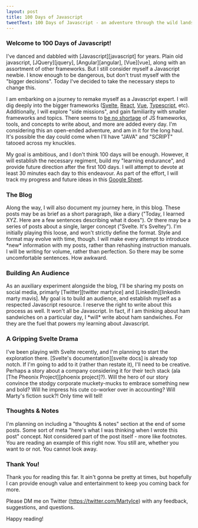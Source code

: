 ```yaml
---
layout: post
title: 100 Days of Javascript
tweetText: 100 Days of Javascript - an adventure through the wild lands of Javascript
---
```


<h3>Welcome to 100 Days of Javascript!</h3>
I've danced and dabbled with [Javascript][javascript] for years.  Plain old javascript, [JQuery][jquery], [Angular][angular], [Vue][vue], along with an assortment of other frameworks.  But I still consider myself a Javascript newbie.  I know enough to be dangerous, but don't trust myself with the "bigger decisions".  Today I've decided to take the necessary steps to change this.  

I am embarking on a journey to remake myself as a Javascript expert.  I will dig deeply into the bigger frameworks ([Svelte][svelte], [React][react], [Vue][vue], [Typescript][typescript], etc).  Additionally, I will explore "side missions", and gain familiarity with smaller frameworks and topics.  There seems to [be no shortage][npm] of JS frameworks, tools, and concepts to write about, and more are added every day.  I'm considering this an open-ended adventure, and am in it for the long haul.  It's possible the day could come when I'll have "JAVA" and "SCRIPT" tatooed across my knuckles.

My goal is ambitious, and I don't think 100 days will be enough.  However, it will establish the necessary regiment, build my "learning endurance", and provide future direction after the first 100 days.  I will attempt to devote at least 30 minutes each day to this endeavour.  As part of the effort, I will track my progress and future ideas in this [Google Sheet][google sheet].

<h3>The Blog</h3>
Along the way, I will also document my journey here, in this blog.  These posts may be as brief as a short paragraph, like a diary ("Today, I learned XYZ.  Here are a few sentences describing what it does").  Or there may be a series of posts about a single, larger concept ("Svelte.  It's Sveltey").  I'm initially playing this loose, and won't strictly define the format.  Style and format may evolve with time, though.  I will make every attempt to introduce *new* information with my posts, rather than rehashing instruction manuals.  I will be writing for volume, rather than perfection.  So there may be some uncomfortable sentences.  How awkward.

<h3>Building An Audience</h3>
As an auxiliary experiment alongside the blog, I'll be sharing my posts on social media, primarly [Twitter][twitter martyice] and [LinkedIn][linkedin marty mavis].  My goal is to build an audience, and establish myself as a respected Javascript resource.  I reserve the right to write about this process as well.  It won't all be Javascript.  In fact, if I am thinking about ham sandwiches on a particular day, I *will* write about ham sandwiches.  For they are the fuel that powers my learning about Javascript.

<h3>A Gripping Svelte Drama</h3>
I've been playing with Svelte recently, and I'm planning to start the exploration there.  [Svelte's documentation][svelte docs] is already top notch.  If I'm going to add to it (rather than restate it), I'll need to be creative.  Perhaps a story about a company considering it for their tech stack (ala [The Pheonix Project][phoenix project]?).  Will the hero of our story convince the stodgy corporate muckety-mucks to embrace something new and bold?  Will he impress his cute co-worker over in accounting?  Will Marty's fiction suck?!  Only time will tell!

<h3>Thoughts & Notes</h3>
I'm planning on including a "thoughts & notes" section at the end of some posts.  Some sort of meta "here's what I was thinking when I wrote this post" concept.  Not considered part of the post itself - more like footnotes.  You are reading an example of this right now.  You still are, whether you want to or not.  You cannot look away.

<h3>Thank You!</h3>
Thank you for reading this far.  It ain't gonna be pretty at times, but hopefully I can provide enough value and entertainment to keep you coming back for more.

Please DM me on Twitter (https://twitter.com/MartyIce) with any feedback, suggestions, and questions. 

Happy reading!

[javascript]: https://developer.mozilla.org/en-US/docs/Web/javascript
[jquery]: https://jquery.com/
[angular]: https://angularjs.org/
[svelte]: https://svelte.dev
[react]: https://reactjs.org/
[vue]: https://vuejs.org/
[typescript]: https://www.typescriptlang.org/
[npm]: https://www.npmjs.com/
[google sheet]: https://docs.google.com/spreadsheets/d/12cED_0oe0oP5jsRQz4VlLb3kbgJmbdzauJ4cv20YbYY/edit?usp=sharing
[svelte docs]: https://svelte.dev/tutorial/basics
[twitter martyice]: https://twitter.com/MartyIce
[linkedin marty mavis]: https://www.linkedin.com/in/martymavis/
[phoenix project]: https://www.amazon.com/Phoenix-Project-DevOps-Helping-Business/dp/0988262592